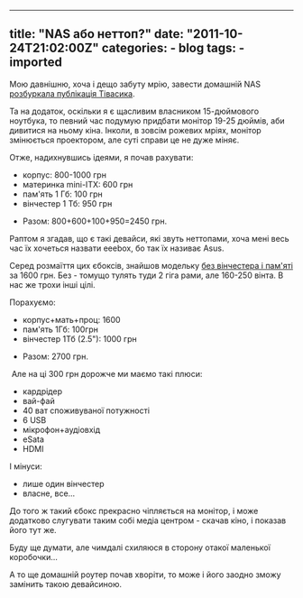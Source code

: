 
---
title: "NAS або неттоп?"
date: "2011-10-24T21:02:00Z"
categories:
    - blog
tags:
    - imported
---


Мою давнішню, хоча і дещо забуту мрію, завести домашній NAS [розбуркала публікація Тівасика](http://www.tivasyk.info/2011/09/nas.html).  

Та на додаток, оскільки я є щасливим власником 15\-дюймового ноутбука, то певний час подумую придбати монітор 19\-25 дюймів, аби дивитися на ньому кіна. Інколи, в зовсім рожевих мріях, монітор змінюється проектором, але суті справи це не дуже міняє.  

  

Отже, надихнувшись ідеями, я почав рахувати:  

* корпус: 800\-1000 грн
* материнка mini\-ITX: 600 грн
* пам'ять 1 Гб: 100 грн
* вінчестер 1 Тб: 950 грн
+ Разом: 800\+600\+100\+950\=2450 грн.


  

Раптом я згадав, що є такі девайси, які звуть неттопами, хоча мені весь час їх хочеться назвати eeebox, бо так їх називає Asus.  

Серед розмаїття цих єбоксів, знайшов модельку [без вінчестера і пам'яті](http://hard.rozetka.com.ua/zotac_zbox_sd_id_12_e/p161465/comments/#tab=all) за 1600 грн. Без \- томущо тулять туди 2 гіга рами, але 160\-250 вінта. В нас же трохи інші цілі.  

  

Порахуємо:  

* корпус\+мать\+проц: 1600
* пам'ять 1Гб: 100грн
* вінчестер 1Тб (2\.5"): 1000 грн
+ Разом: 2700 грн.


 Але на ці 300 грн дорожче ми маємо такі плюси:  

* кардрідер
* вай\-фай
* 40 ват споживуваної потужності
* 6 USB
* мікрофон\+аудіовхід
* eSata
* HDMI


І мінуси:  

* лише один вінчестер
* власне, все...


До того ж такий єбокс прекрасно чіпляється на монітор, і може додатково слугувати таким собі медіа центром \- скачав кіно, і показав його тут же.  

Буду ще думати, але чимдалі схиляюся в сторону отакої маленької коробочки...  

А то ще домашній роутер почав хворіти, то може і його заодно зможу замінить такою девайсиною.

